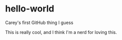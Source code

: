 # hello-world
Carey's first GitHub thing I guess

This is really cool, and I think I'm a nerd for loving this.
